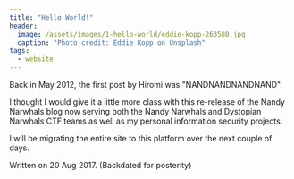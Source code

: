 ```yaml
---
title: "Hello World!"
header:
  image: /assets/images/1-hello-world/eddie-kopp-263580.jpg
  caption: "Photo credit: Eddie Kopp on Unsplash"
tags:
  - website
---
```


Back in May 2012, the first post by Hiromi was "NANDNANDNANDNAND".

I thought I would give it a little more class with this re-release of the Nandy
Narwhals blog now serving both the Nandy Narwhals and Dystopian Narwhals CTF
teams as well as my personal information security projects.

I will be migrating the entire site to this platform over the next couple of
days.

Written on 20 Aug 2017. (Backdated for posterity)
